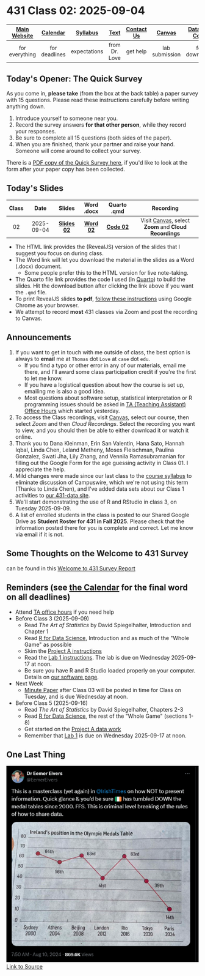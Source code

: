 # 431 Class 02: 2025-09-04

[Main Website](https://thomaselove.github.io/431-2025/) | [Calendar](https://thomaselove.github.io/431-2025/calendar.html) | [Syllabus](https://thomaselove.github.io/431-syllabus-2025/) | [Text](https://thomaselove.github.io/431-book/) | [Contact Us](https://thomaselove.github.io/431-2025/contact.html) | [Canvas](https://canvas.case.edu) | [Data and Code](https://github.com/THOMASELOVE/431-data)
:-----------: | :--------------: | :----------: | :---------: | :-------------: | :-----------: | :------------:
for everything | for deadlines | expectations | from Dr. Love | get help | lab submission | for downloads

## Today's Opener: The Quick Survey

As you come in, **please take** (from the box at the back table) a paper survey with 15 questions. Please read these instructions carefully before writing anything down.

1. Introduce yourself to someone near you.
2. Record the survey answers **for that other person**, while they record your responses.
3. Be sure to complete all 15 questions (both sides of the paper).
4. When you are finished, thank your partner and raise your hand. Someone will come around to collect your survey.

There is a [PDF copy of the Quick Survey here](431_surveyhandout_1perstudent_2025-09-04.pdf), if you'd like to look at the form after your paper copy has been collected.

## Today's Slides

Class | Date | Slides | Word .docx | Quarto .qmd | Recording
:---: | :--------: | :------: | :------: | :------: | :-------------:
02 | 2025-09-04 | **[Slides 02](https://thomaselove.github.io/431-slides-2025/class02.html)** | **[Word 02](https://thomaselove.github.io/431-slides-2025/class02w.docx)** | **[Code 02](https://github.com/THOMASELOVE/431-slides-2025/blob/main/class02.qmd)** | Visit [Canvas](https://canvas.case.edu/), select **Zoom** and **Cloud Recordings**

- The HTML link provides the (RevealJS) version of the slides that I suggest you focus on during class.
- The Word link will let you download the material in the slides as a Word (.docx) document.
    - Some people prefer this to the HTML version for live note-taking.
- The Quarto file link provides the code I used (in [Quarto](https://quarto.org/)) to build the slides. Hit the download button after clicking the link above if you want the `.qmd` file.
- To print RevealJS slides **to pdf**, [follow these instructions](https://quarto.org/docs/presentations/revealjs/presenting.html#print-to-pdf) using Google Chrome as your browser.
- We attempt to record **most** 431 classes via Zoom and post the recording to Canvas.

## Announcements

1. If you want to get in touch with me outside of class, the best option is always to **email** me at `Thomas` dot `Love` at `case` dot `edu`.
    - If you find a typo or other error in any of our materials, email me there, and I'll award some class participation credit if you're the first to let me know.
    - If you have a logistical question about how the course is set up, emailing me is also a good idea.
    - Most questions about software setup, statistical interpretation or R programming issues should be asked in [TA (Teaching Assistant) Office Hours](https://thomaselove.github.io/431-2025/contact.html#ta-office-hours) which started yesterday.
2. To access the Class recordings, visit [Canvas](https://canvas.case.edu/), select our course, then select *Zoom* and then *Cloud Recordings*. Select the recording you want to view, and you should then be able to either download it or watch it online. 
3. Thank you to Dana Kleinman, Erin San Valentin, Hana Sato, Hannah Iqbal, Linda Chen, Leland Metheny, Moses Fleischman, Paulina Gonzalez, Swati Jha, Lily Zhang, and Vennila Ramasubramanian for filling out the Google Form for the age guessing activity in Class 01. I appreciate the help.
4. Mild changes were made since our last class to the [course syllabus](https://thomaselove.github.io/431-syllabus-2025/) to eliminate discussion of Campuswire, which we're not using this term (Thanks to Linda Chen), and I've added data sets about our Class 1 activities to [our 431-data site](https://github.com/THOMASELOVE/431-data).
5. We'll start demonstrating the use of R and RStudio in class 3, on Tuesday 2025-09-09.
6. A list of enrolled students in the class is posted to our Shared Google Drive as **Student Roster for 431 in Fall 2025**. Please check that the information posted there for you is complete and correct. Let me know via email if it is not.

## Some Thoughts on the Welcome to 431 Survey

can be found in this [Welcome to 431 Survey Report](welcome_report.md)

## Reminders (see [the Calendar](https://thomaselove.github.io/431-2025/calendar.html) for the final word on all deadlines)

- Attend [TA office hours](https://thomaselove.github.io/431-2025/contact.html#ta-office-hours) if you need help     
- Before Class 3 (2025-09-09)
    - Read *The Art of Statistics* by David Spiegelhalter, Introduction and Chapter 1
    - Read [R for Data Science](https://r4ds.hadley.nz/), Introduction and as much of the "Whole Game" as possible
    - Skim the [Project A instructions](https://thomaselove.github.io/431-projectA-2025/)
    - Read the [Lab 1 instructions](https://github.com/THOMASELOVE/431-labs-2025). The lab is due on Wednesday 2025-09-17 at noon.
    - Be sure you have R and R Studio loaded properly on your computer. Details on [our software page](https://thomaselove.github.io/431-2025/software.html).
- Next Week
    - [Minute Paper](https://github.com/THOMASELOVE/431-minute-2025/tree/main) after Class 03 will be posted in time for Class on Tuesday, and is due Wednesday at noon.    
- Before Class 5 (2025-09-16)
    - Read *The Art of Statistics* by David Spiegelhalter, Chapters 2-3
    - Read [R for Data Science](https://r4ds.hadley.nz/), the rest of the "Whole Game" (sections 1-8)
    - Get started on the [Project A data work](https://thomaselove.github.io/431-projectA-2025/)
    - Remember that [Lab 1](https://github.com/THOMASELOVE/431-labs-2025) is due on Wednesday 2025-09-17 at noon.

## One Last Thing

![](Eivers_2024-08-10.png)  [Link to Source](https://x.com/EemerEivers/status/1822239148519890981)

